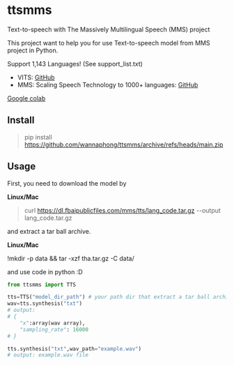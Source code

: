 # ttsmms
Text-to-speech with The Massively Multilingual Speech (MMS) project

This project want to help you for use Text-to-speech model from MMS project in Python.

Support 1,143 Languages! (See support_list.txt)

- VITS: [GitHub](https://github.com/jaywalnut310/vits)
- MMS: Scaling Speech Technology to 1000+ languages: [GitHub](https://github.com/facebookresearch/fairseq/tree/main/examples/mms)

[Google colab](https://colab.research.google.com/github/wannaphong/ttsmms/blob/main/notebook/test.ipynb)

## Install

> pip install https://github.com/wannaphong/ttsmms/archive/refs/heads/main.zip


## Usage

First, you need to download the model by

**Linux/Mac**

> curl https://dl.fbaipublicfiles.com/mms/tts/lang_code.tar.gz --output lang_code.tar.gz

and extract a tar ball archive.

**Linux/Mac**

!mkdir -p data && tar -xzf tha.tar.gz -C data/

and use code in python :D

```python
from ttsmms import TTS

tts=TTS("model_dir_path") # your path dir that extract a tar ball archive
wav=tts.synthesis("txt")
# output:
# {
    "x":array(wav array),
    "sampling_rate": 16000
# }

tts.synthesis("txt",wav_path="example.wav")
# output: example.wav file
```
